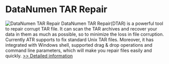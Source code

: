 # DataNumen TAR Repair
![DataNumen TAR Repair](https://mycommerce.akamaized.net/api/pimages/P206272/BIG/206272.JPG)
DataNumen TAR Repair(DTAR) is a powerful tool to repair corrupt TAR file. It can scan the TAR archives and recover your data in them as much as possible, so to minimize the loss in file corruption. Currently ATR supports to fix standard Unix TAR files. Moreover, it has integrated with Windows shell, supported drag & drop operations and command line parameters, which will make you repair files easily and quickly.
[>> Detailed information](https://secure.shareit.com/shareit/product.html?productid=206272&affiliateid=200057808)